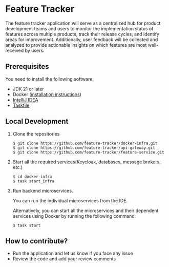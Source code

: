 # Feature Tracker
The feature tracker application will serve as a centralized hub for product development teams and users 
to monitor the implementation status of features across multiple products, track their release cycles, 
and identify areas for improvement. Additionally, user feedback will be collected and analyzed to provide 
actionable insights on which features are most well-received by users.

## Prerequisites
You need to install the following software:

* JDK 21 or later
* Docker ([installation instructions](https://docs.docker.com/engine/install/))
* [IntelliJ IDEA](https://www.jetbrains.com/idea/)
* [Taskfile](https://taskfile.dev/)

## Local Development

1. Clone the repositories

    ```shell
    $ git clone https://github.com/feature-tracker/docker-infra.git
    $ git clone https://github.com/feature-tracker/api-gateway.git
    $ git clone https://github.com/feature-tracker/feature-service.git
    ```

2. Start all the required services(Keycloak, databases, message brokers, etc.)

    ```shell
    $ cd docker-infra
    $ task start_infra
    ```

3. Run backend microservices.

    You can run the individual microservices from the IDE. 

    Alternatively, you can start all the microservices and their dependent services using Docker by running the following command:

    ```shell
    $ task start
    ```

## How to contribute?
* Run the application and let us know if you face any issue
* Review the code and add your review comments
